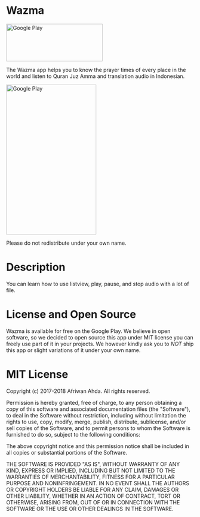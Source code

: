 # Wazma
[<img src="https://github.com/AfriwanAhda/AfriwanAhda-Wazma/blob/master/app/src/main/res/drawable/google-play-badge.png" width="258.4" height="100" alt="Google Play"/>](https://play.google.com/store/apps/details?id=motion.studio.jadwalshalat&hl=in)

The Wazma app helps you to know the prayer times of every place in the world and listen to Quran Juz Amma and translation audio in Indonesian.

[<img src="https://lh3.googleusercontent.com/Dnw-i0Lesv2sblDbdtmml4VQrASPe-CxdZA_UqGrYi5ZZrPW9GS9e5KLFeHiU6MKCA=h900" width="241.33" height="400" alt="Google Play"/>](https://play.google.com/store/apps/details?id=motion.studio.jadwalshalat&hl=in)

Please do not redistribute under your own name.

# Description

You can learn how to use listview, play, pause, and stop audio with a lot of file.

# License and Open Source

Wazma is available for free on the Google Play. We believe in open software, so we decided to open source this app under MIT license you can freely use part of it in your projects.
We however kindly ask you to *NOT* ship this app or slight variations of it under your own name.

# MIT License

Copyright (c) 2017-2018 Afriwan Ahda. All rights reserved.

Permission is hereby granted, free of charge, to any person obtaining a
copy of this software and associated documentation files (the "Software"),
to deal in the Software without restriction, including
without limitation the rights to use, copy, modify, merge, publish,
distribute, sublicense, and/or sell copies of the Software, and to
permit persons to whom the Software is furnished to do so, subject to
the following conditions:

The above copyright notice and this permission notice shall be included
in all copies or substantial portions of the Software.

THE SOFTWARE IS PROVIDED "AS IS", WITHOUT WARRANTY OF ANY KIND, EXPRESS
OR IMPLIED, INCLUDING BUT NOT LIMITED TO THE WARRANTIES OF
MERCHANTABILITY, FITNESS FOR A PARTICULAR PURPOSE AND NONINFRINGEMENT.
IN NO EVENT SHALL THE AUTHORS OR COPYRIGHT HOLDERS BE LIABLE FOR ANY
CLAIM, DAMAGES OR OTHER LIABILITY, WHETHER IN AN ACTION OF CONTRACT,
TORT OR OTHERWISE, ARISING FROM, OUT OF OR IN CONNECTION WITH THE
SOFTWARE OR THE USE OR OTHER DEALINGS IN THE SOFTWARE.
